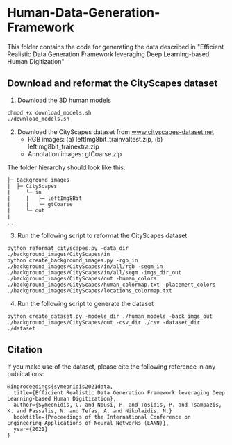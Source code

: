 # Human-Data-Generation-Framework

This folder contains the code for generating the data described in "Efficient Realistic Data Generation Framework leveraging Deep Learning-based Human Digitization"

## Download and reformat the CityScapes dataset

1. Download the 3D human models

```
chmod +x download_models.sh
./download_models.sh
```

2. Download the CityScapes dataset from www.cityscapes-dataset.net <br />
    * RGB images: (a) leftImg8bit_trainvaltest.zip,  (b) leftImg8bit_trainextra.zip <br />
    * Annotation images: gtCoarse.zip <br />

The folder hierarchy should look like this:
```
├─ background_images
|  ├─ CityScapes
|     └─ in
|     |   ├─ leftImg8Bit
|     |   └─ gtCoarse
|     └─ out
|      
...
```
3. Run the following script to reformat the CityScapes dataset
```
python reformat_cityscapes.py -data_dir ./background_images/CityScapes/in
python create_background_images.py -rgb_in ./background_images/CityScapes/in/all/rgb -segm_in ./background_images/CityScapes/in/all/segm -imgs_dir_out ./background_images/CityScapes/out -human_colors ./background_images/CityScapes/human_colormap.txt -placement_colors ./background_images/CityScapes/locations_colormap.txt
``` 
4. Run the following script to generate the dataset
```
python create_dataset.py -models_dir ./human_models -back_imgs_out ./background_images/CityScapes/out -csv_dir ./csv -dataset_dir ./dataset
```   
## Citation
If you make use of the dataset, please cite the following reference in any publications:
```
@inproceedings{symeonidis2021data,
  title={Efficient Realistic Data Generation Framework leveraging Deep Learning-based Human Digitization},
  author={Symeonidis, C. and Nousi, P. and Tosidis, P. and Tsampazis, K. and Passalis, N. and Tefas, A. and Nikolaidis, N.}
  booktitle={Proceedings of the International Conference on Engineering Applications of Neural Networks (EANN)},
  year={2021}
}
```

